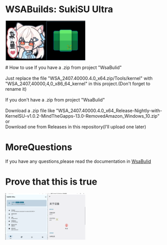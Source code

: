 # WSABuilds: SukiSU Ultra
<img align="left" src="https://raw.githubusercontent.com/Young-Six-6/WSA-SukiSU-Ultra/refs/heads/main/introduce_sources/icon.jpg" width="50%"/>

<table>
</table>
# How to use
If you have a .zip from project "WsaBulid" <br><br>
Just replace the file "WSA_2407.40000.4.0_x64.zip/Tools/kernel" with "WSA_2407,40000,4,0_x86_64_kernel" in this project.(Don't forget to rename it)<br><br>
If you don't have a .zip from project "WsaBulid" <br><br>
Download a .zip file like "WSA_2407.40000.4.0_x64_Release-Nightly-with-KernelSU-v1.0.2-MindTheGapps-13.0-RemovedAmazon_Windows_10.zip"<br> 
or<br>
Download one from Releases in this repository(I'll upload one later)<br>

# MoreQuestions
If you have any questions,please read the documentation in [WsaBulid](https://github.com/MustardChef/WSABuilds/)

# Prove that this is true
<img align="left" src="https://raw.githubusercontent.com/Young-Six-6/WSA-SukiSU-Ultra/refs/heads/main/introduce_sources/pic1.png" width="50%"/>
